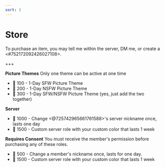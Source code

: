 ```yaml
---
sort: 3
---
```


# Store

To purchase an item, you may tell me within the server, DM me, or create a <#752172092426027108>.

+++

**__Picture Themes__**
Only one theme can be active at one time

- :banana: 100 - 1-Day SFW Picture Theme
- :banana: 200 - 1-Day NSFW Picture Theme
- :banana: 300 - 1-Day SFW/NSFW Picture Theme (yes, just add the two together)

**__Server__**
- :banana: 1000 - Change <@725742965661761588>'s server nickname once, lasts one day
- :banana: 1500 - Custom server role with your custom color that lasts 1 week

**__Requires Consent__**
You must receive the member's permission before purchasing any of these roles.

- :banana: 500 - Change a member's nickname once, lasts for one day.
- :banana: 1500 - Custom server role with your custom color that lasts 1 week
